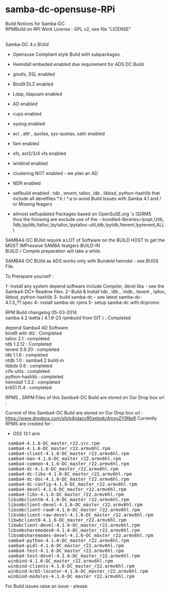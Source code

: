 samba-dc-opensuse-RPi
=====================


Build Notices for Samba-DC    
RPMBuild on RPi 
Work License : GPL v2, see file "LICENSE"<br>
<br>

Samba-DC 4.x BUild 

- Opensuse Compliant style Build with subpackages.<br>
-  Heimdall embeded enabled due requirement for ADS DC Build <br>
-  gnutls, SSL  enabled<br>
-  Bind9  DLZ enabled<br>
-  Ldap, ldapsam enabled<br>
-  AD enabled<br>
-  cups enabled
-  syslog enabled
-  acl , attr , quotas, sys-quotas, xattr  enabled
-  fam enabled
-  xfs, ext2/3/4 vfs enabled
-  winbind enabled
-  clustering NOT  enabled - we plan an AD 
-  NDR enabled
-  selfbuild enabled : tdb ,  tevent,  talloc, ldb , libbsd, python-hashlib
   that include all develfiles  *.h / *.a to avoid Build Issues with Samba 4.1 and / or Missing feagers<br>

- allmost selfupdated Packages based on OpenSuSE.org ´s (S)RMS <br>
  thus the folowing are exclude use of the      --bundled-libraries=!popt,!zlib, <br> !ldb,!pyldb,!talloc,!pytalloc,!pytalloc-util,tdb,!pytdb,!tevent,!pytevent,ALL \ <br>


 SAMBA4-DC  BUild require a LOT of Software on the BUILD HOST to get the MOST IMPressive SAMBA featgers BUILD-IN  <br>
 BUILD / Compile preparation will take a while. <br>

   SAMBA4-DC  BUild as ADS works only with Bundeld heimdal - see BUGS File. <br>


To Prerepare yourself : <br>

 1- Install any system depend software include Compiler, devel libs - see the Samba4-DC*  Readme files.
 2- Build & Install tdb , ldb ,. ntdb , tevent , talloc, libbsd, python-hashlib
 3- build samba-dc  - see latest samba-dc-4.1.3_??.spec
 4- install samba-dc rpms
 5- setup samba-dc with dcpromo
 
 
 
 RPM Build changelog 05-03-2014 <br>
 samba 4.2-betta ( 4.1.6-23 rpmbuild from GIT )    : Completed <br>
 
 depend Samba4  AD Software <br>
 bind9  with dlz                                   : Completed <br>
 talloc 2.1                                        : completed <br>
 tdb 1.2.12                                        : Completed <br>
 tevent 0.9.20                                     : completed <br>
 ldb 1.1.6                                         : completed <br>
 ntdb 1.0                                          : samba4.2 build-in <br>
 libbds 0.6                                        : completed <br>
 cifs-utils                                        : completed <br>
 python-hashlib                                   : completed <br>
 heimdall 1.3.2                                    : completed <br>
 krb51.11.4                                        : completed <br>
 
 RPMS , SRPM Files   of this Samba4-DC Build  are stored on Our Drop box url :  <br>
 
Current of this Samba4-DC Build  are stored on Our Drop box url : https://www.dropbox.com/sh/p4ijdacy90xebqk/4moyZY9Ne8
Currently RPMS are created for : 
 -  OSS 13.1 arm 
 
 
 <pre>
 samba4-4.1.6-DC_master_r22.src.rpm
 samba4-4.1.6-DC_master_r22.armv6hl.rpm
 samba4-client-4.1.6-DC_master_r22.armv6hl.rpm
 samba4-man-4.1.6-DC_master_r22.armv6hl.rpm
 samba4-common-4.1.6-DC_master_r22.armv6hl.rpm
 samba4-dc-4.1.6-DC_master_r22.armv6hl.rpm
 samba4-dc-libs-4.1.6-DC_master_r22.armv6hl.rpm
 samba4-dc-doc-4.1.6-DC_master_r22.armv6hl.rpm
 samba4-dc-config-4.1.6-DC_master_r22.armv6hl.rpm
 samba4-devel-4.1.6-DC_master_r22.armv6hl.rpm
 samba4-libs-4.1.6-DC_master_r22.armv6hl.rpm
 libsmbclient0-4.1.6-DC_master_r22.armv6hl.rpm
 libsmbclient-devel-4.1.6-DC_master_r22.armv6hl.rpm
 libsmbclient-raw0-4.1.6-DC_master_r22.armv6hl.rpm
 libsmbclient-raw-devel-4.1.6-DC_master_r22.armv6hl.rpm
 libwbclient0-4.1.6-DC_master_r22.armv6hl.rpm
 libwbclient-devel-4.1.6-DC_master_r22.armv6hl.rpm
 libsmbsharemodes0-4.1.6-DC_master_r22.armv6hl.rpm
 libsmbsharemodes-devel-4.1.6-DC_master_r22.armv6hl.rpm
 samba4-python-4.1.6-DC_master_r22.armv6hl.rpm
 samba4-pidl-4.1.6-DC_master_r22.armv6hl.rpm
 samba4-test-4.1.6-DC_master_r22.armv6hl.rpm
 samba4-test-devel-4.1.6-DC_master_r22.armv6hl.rpm
 winbind-4.1.6-DC_master_r22.armv6hl.rpm
 winbind-clients-4.1.6-DC_master_r22.armv6hl.rpm
 winbind-krb5-locator-4.1.6-DC_master_r22.armv6hl.rpm
 winbind-modules-4.1.6-DC_master_r22.armv6hl.rpm
</pre>
 
 



 
 For Build issues raise an issue - please.
 
